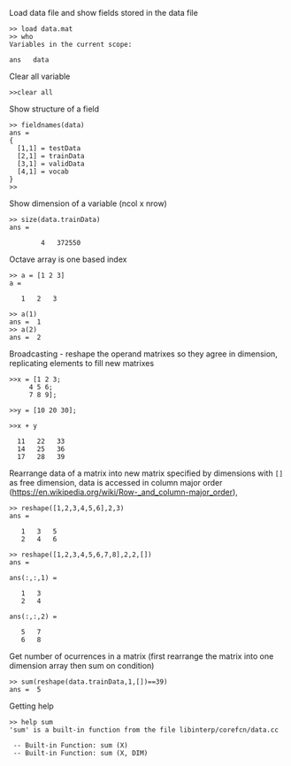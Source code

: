 Load data file and show fields stored in the data file

    >> load data.mat
    >> who
    Variables in the current scope:

    ans   data

Clear all variable

    >>clear all
    
Show structure of a field

    >> fieldnames(data)
    ans =
    {
      [1,1] = testData
      [2,1] = trainData
      [3,1] = validData
      [4,1] = vocab
    }
    >>

Show dimension of a variable (ncol x nrow)

    >> size(data.trainData)
    ans =

            4   372550

Octave array is one based index

    >> a = [1 2 3]
    a =

       1   2   3

    >> a(1)
    ans =  1
    >> a(2)
    ans =  2 

Broadcasting - reshape the operand matrixes so they agree in dimension, replicating elements to fill new matrixes

    >>x = [1 2 3;
         4 5 6;
         7 8 9];

    >>y = [10 20 30];

    >>x + y

      11   22   33
      14   25   36
      17   28   39

Rearrange data of a matrix into new matrix specified by dimensions with `[]` as free dimension, data is accessed in column major order (https://en.wikipedia.org/wiki/Row-_and_column-major_order),

    >> reshape([1,2,3,4,5,6],2,3)
    ans =

       1   3   5
       2   4   6    

    >> reshape([1,2,3,4,5,6,7,8],2,2,[])
    ans =

    ans(:,:,1) =

       1   3
       2   4

    ans(:,:,2) =

       5   7
       6   8

Get number of ocurrences in a matrix (first rearrange the matrix into one dimension array then sum on condition)

    >> sum(reshape(data.trainData,1,[])==39)
    ans =  5

Getting help

    >> help sum
    'sum' is a built-in function from the file libinterp/corefcn/data.cc

     -- Built-in Function: sum (X)
     -- Built-in Function: sum (X, DIM)
